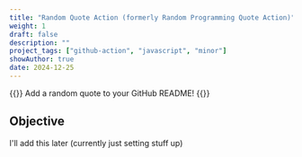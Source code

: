 ```yaml
---
title: "Random Quote Action (formerly Random Programming Quote Action)"
weight: 1
draft: false
description: ""
project_tags: ["github-action", "javascript", "minor"]
showAuthor: true
date: 2024-12-25
---
```


{{<lead>}} Add a random quote to your GitHub README! {{</lead>}}

## Objective

I'll add this later (currently just setting stuff up)